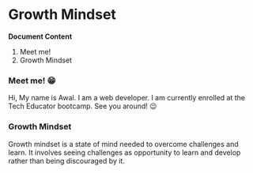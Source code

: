 # Growth Mindset
**Document Content**
1. Meet me!
2. Growth Mindset

### Meet me! :grin:
Hi, My name is Awal. I am a web developer. I am currently enrolled at the Tech Educator bootcamp. See you around! :wink: 

### Growth Mindset
Growth mindset is a state of mind needed to overcome challenges and learn. It involves seeing challenges as opportunity to learn and develop rather than being discouraged by it. 
